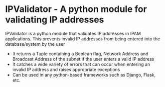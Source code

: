 # IPValidator - A python module for validating IP addresses

IPValidator is a python module that validates IP addresses in IPAM applications. This prevents invalid IP addresses from being entered into the database/system by the user

- It returns a Tuple containing a Boolean flag, Network Address and Broadcast Address of the subnet if the user enters a valid IP address
- It catches a wide variety of errors that can occur when entering an invalid IP address and raises appropriate exceptions
- Can be used in any python-based frameworks such as Django, Flask, etc.

